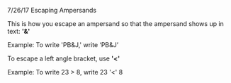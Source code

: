 7/26/17 Escaping Ampersands

This is how you escape an ampersand so that the ampersand shows up in text:
**'&amp;'**

Example: To write 'PB&J,' write
‘PB&amp;J’



To escape a left angle bracket, use
**'&lt;'**

Example: To write 23 > 8, write
23 '&lt;' 8